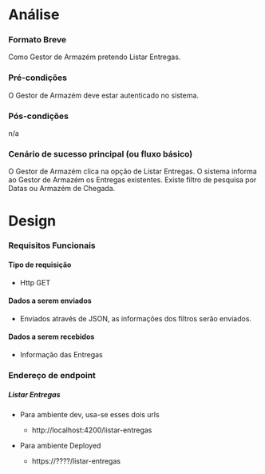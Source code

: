 # Análise

### Formato Breve
Como Gestor de Armazém pretendo Listar Entregas.

### Pré-condições
O Gestor de Armazém deve estar autenticado no sistema.

### Pós-condições
n/a

### Cenário de sucesso principal (ou fluxo básico)
O Gestor de Armazém clica na opção de Listar Entregas.
O sistema informa ao Gestor de Armazém os Entregas existentes.
Existe filtro de pesquisa por Datas ou Armazém de Chegada.

# Design

### Requisitos Funcionais

#### Tipo de requisição
* Http GET

#### Dados a serem enviados
* Enviados através de JSON, as informações dos filtros serão enviados.

#### Dados a serem recebidos

* Informação das Entregas

### Endereço de endpoint

##### Listar Entregas

* Para ambiente dev, usa-se esses dois urls
    - http://localhost:4200/listar-entregas

* Para ambiente Deployed
    - https://????/listar-entregas
